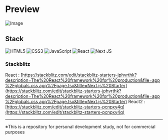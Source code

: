 # Preview

![Image](https://github.com/user-attachments/assets/b9b8c725-379b-4569-99a6-4a40f48b483e)


## Stack

![HTML5](https://img.shields.io/badge/html5-%23E34F26.svg?style=for-the-badge&logo=html5&logoColor=white)
![CSS3](https://img.shields.io/badge/css3-%231572B6.svg?style=for-the-badge&logo=css3&logoColor=white)
![JavaScript](https://img.shields.io/badge/javascript-%23323330.svg?style=for-the-badge&logo=javascript&logoColor=%23F7DF1E)
![React](https://img.shields.io/badge/react-%2320232a.svg?style=for-the-badge&logo=react&logoColor=%2361DAFB)
![Next JS](https://img.shields.io/badge/Next-black?style=for-the-badge&logo=next.js&logoColor=white)


### Stackblitz
React : [https://stackblitz.com/edit/stackblitz-starters-jphvrthk?description=The%20React%20framework%20for%20production&file=app%2Fglobals.css,app%2Fpage.tsx&title=Next.js%20Starter](https://stackblitz.com/edit/stackblitz-starters-jphvrthk?description=The%20React%20framework%20for%20production&file=app%2Fglobals.css,app%2Fpage.tsx&title=Next.js%20Starter)
React2 : [https://stackblitz.com/edit/stackblitz-starters-pcnpxy4q](https://stackblitz.com/edit/stackblitz-starters-pcnpxy4q)

---

※This is a repository for personal development study, not for commercial purposes
